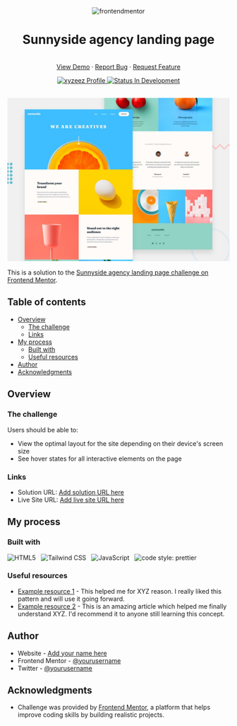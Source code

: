 <div id="top"></div>

<div align="center">
  <div>
    <!--  -->
    <img
      src="https://www.frontendmentor.io/static/images/logo-mobile.svg"
      alt="frontendmentor"
      width="80" />
    <!--  -->
    <h1 align="center">Sunnyside agency landing page</h1>
  </div>
  <!--  -->
  <p align="center">
    <br />
    <a href="#">View Demo</a>
    ·
    <a href="#" target="_blank">Report Bug</a>
    ·
    <a href="#" target="_blank">Request Feature</a>
  </p>
  <!--  -->
  <div align="center">
    <!-- Profile -->
    <a href="#">
      <img
        src="https://img.shields.io/badge/Profile-Xyzeez-07043B?style=for-the-badge&logo=frontendmentor"
        alt="xyzeez Profile" />
    </a>
    <!-- Status -->
    <a href="#">
      <img
        src="https://img.shields.io/badge/Status-In Development-0074D9?style=for-the-badge"
        alt="Status In Development" />
    </a>
  </div>

  <br>

![](./design/desktop-preview.jpg)

</div>

This is a solution to the [Sunnyside agency landing page challenge on Frontend Mentor](https://www.frontendmentor.io/challenges/sunnyside-agency-landing-page-7yVs3B6ef).

## Table of contents

- [Overview](#overview)
  - [The challenge](#the-challenge)
  - [Links](#links)
- [My process](#my-process)
  - [Built with](#built-with)
  - [Useful resources](#useful-resources)
- [Author](#author)
- [Acknowledgments](#acknowledgments)

## Overview

### The challenge

Users should be able to:

- View the optimal layout for the site depending on their device's screen size
- See hover states for all interactive elements on the page

### Links

- Solution URL: [Add solution URL here](https://your-solution-url.com)
- Live Site URL: [Add live site URL here](https://your-live-site-url.com)

## My process

### Built with

![HTML5](https://img.shields.io/badge/html5-%23E34F26.svg?style=for-the-badge&logo=html5&logoColor=white) &nbsp; ![Tailwind CSS](https://img.shields.io/badge/tailwindcss-06b6d4.svg?style=for-the-badge&logo=tailwindcss&logoColor=white) &nbsp; ![JavaScript](https://img.shields.io/badge/JavaScript%20-%23F7DF1E.svg?style=for-the-badge&logo=javascript&logoColor=black) &nbsp; ![code style: prettier](https://img.shields.io/badge/code_style-prettier-ff69b4.svg?style=for-the-badge&logo=prettier&logoColor=black) &nbsp;

### Useful resources

- [Example resource 1](https://www.example.com) - This helped me for XYZ reason. I really liked this pattern and will use it going forward.
- [Example resource 2](https://www.example.com) - This is an amazing article which helped me finally understand XYZ. I'd recommend it to anyone still learning this concept.

## Author

- Website - [Add your name here](https://www.your-site.com)
- Frontend Mentor - [@yourusername](https://www.frontendmentor.io/profile/yourusername)
- Twitter - [@yourusername](https://www.twitter.com/yourusername)

## Acknowledgments

- Challenge was provided by [Frontend Mentor](https://www.frontendmentor.io), a platform that helps improve coding skills by building realistic projects.
